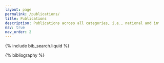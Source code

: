 ```yaml
---
layout: page
permalink: /publications/
title: Publications
description: Publications across all categories, i.e., national and international conferences, journals, workshops, preprints, and datasets.
nav: true
nav_order: 2
---
```


<!-- _pages/publications.md -->

<!-- Bibsearch Feature -->

{% include bib_search.liquid %}

<!-- {% include hal_import.liquid %} -->

<div class="publications">

{% bibliography %}

</div>
